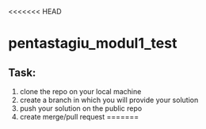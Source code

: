 <<<<<<< HEAD
# pentastagiu_modul1_test
## Task:
1. clone the repo on your local machine
2. create a branch in which you will provide your solution
3. push your solution on the public repo
4. create merge/pull request
=======
